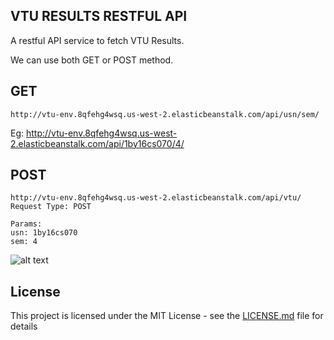 ## VTU RESULTS RESTFUL API

A restful API service to fetch VTU Results.

We can use both GET or POST method.


## GET
```
http://vtu-env.8qfehg4wsq.us-west-2.elasticbeanstalk.com/api/usn/sem/
```
Eg: http://vtu-env.8qfehg4wsq.us-west-2.elasticbeanstalk.com/api/1by16cs070/4/





## POST
```
http://vtu-env.8qfehg4wsq.us-west-2.elasticbeanstalk.com/api/vtu/
Request Type: POST

Params:
usn: 1by16cs070
sem: 4
```

![alt text](https://github.com/qritwik/vtu-results-api/branch/path/to/img.png)


## License

This project is licensed under the MIT License - see the [LICENSE.md](LICENSE.md) file for details
